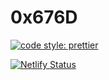 # 0x676D

[![code style: prettier](https://img.shields.io/badge/code_style-prettier-ff69b4.svg?style=flat-square)](https://github.com/prettier/prettier)

[![Netlify Status](https://api.netlify.com/api/v1/badges/d4a4523a-d579-47ce-b1c6-1961d4f068ca/deploy-status)](https://app.netlify.com/sites/menih/deploys)
